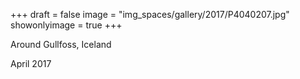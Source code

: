 +++
draft = false
image = "img_spaces/gallery/2017/P4040207.jpg"
showonlyimage = true
+++

Around Gullfoss, Iceland

April 2017
